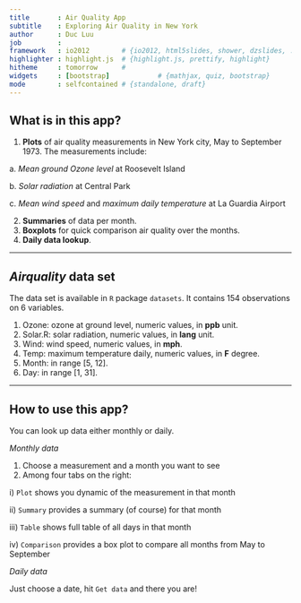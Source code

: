 ```yaml
---
title       : Air Quality App
subtitle    : Exploring Air Quality in New York
author      : Duc Luu
job         : 
framework   : io2012        # {io2012, html5slides, shower, dzslides, ...}
highlighter : highlight.js  # {highlight.js, prettify, highlight}
hitheme     : tomorrow      # 
widgets     : [bootstrap]            # {mathjax, quiz, bootstrap}
mode        : selfcontained # {standalone, draft}
---
```


## What is in this app?
1. __Plots__ of air quality measurements in New York city, May to September 1973. The measurements include:
  
  a. _Mean ground Ozone level_  at Roosevelt Island
  
  b. _Solar radiation_ at Central Park
  
  c. _Mean wind speed_ and _maximum daily temperature_ at La Guardia Airport

2. __Summaries__  of data per month.  
3. __Boxplots__ for quick comparison air quality over the months.
4. __Daily data lookup__.

--- 

## _Airquality_  data set
The data set is available in `R` package `datasets`. It contains 154 observations on 6 variables.

1. Ozone: ozone at ground level, numeric values, in __ppb__ unit.
2. Solar.R: solar radiation, numeric values, in __lang__ unit.
3. Wind: wind speed,  numeric values, in __mph__.
4. Temp: maximum temperature daily, numeric values, in __F__ degree. 
5. Month: in range [5, 12].
6. Day: in range [1, 31].

---

## How to use this app?
You can look up data either monthly or daily.

_Monthly data_

1. Choose a measurement and a month you want to see 
2. Among four tabs on the right:

  i) `Plot` shows you dynamic of the measurement in that month
  
  ii) `Summary` provides a summary (of course) for that month
  
  iii) `Table` shows full table of all days in that month
  
  iv) `Comparison` provides a box plot to compare all months from May to September 

_Daily data_

Just choose a date, hit `Get data` and there you are!

